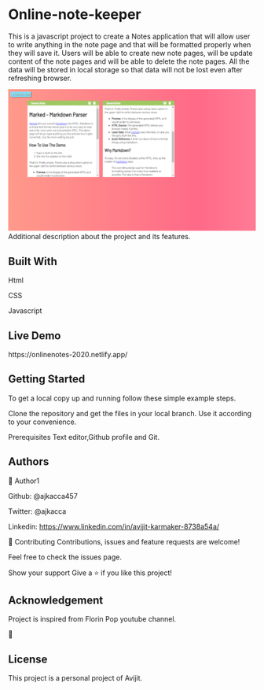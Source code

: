 <h1>Online-note-keeper</h1>

This is a javascript project to create a Notes application that will allow user to write anything in the note page and that will be formatted properly when they will save it.
Users will be able to create new note pages, will be update content of the note pages and will be able to delete the note pages. All the data will be stored in local storage so
that data will not be lost even after refreshing browser.

<img src="images/picture1.PNG" alt="projectimg">

</h1>Additional description about the project and its features.</h1>

<h2>Built With</h2>

Html

CSS

Javascript

<h2>Live Demo</h2>
https://onlinenotes-2020.netlify.app/

<h2>Getting Started</h2>
To get a local copy up and running follow these simple example steps.

Clone the repository and get the files in your local branch. Use it according
to your convenience.

Prerequisites
Text editor,Github profile and Git.

<h2>Authors</h2>

👤 Author1

Github: @ajkacca457

Twitter: @ajkacca

Linkedin: https://www.linkedin.com/in/avijit-karmaker-8738a54a/



🤝 Contributing
Contributions, issues and feature requests are welcome!

Feel free to check the issues page.

Show your support
Give a ⭐️ if you like this project!


<h2>Acknowledgement</h2>
Project is inspired from Florin Pop youtube channel.

📝 <h2>License</h2>
This project is a personal project of Avijit.
